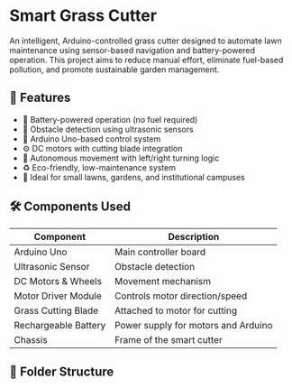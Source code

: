 # Smart Grass Cutter

An intelligent, Arduino-controlled grass cutter designed to automate lawn maintenance using sensor-based navigation and battery-powered operation. This project aims to reduce manual effort, eliminate fuel-based pollution, and promote sustainable garden management.

## 🚀 Features

- 🔋 Battery-powered operation (no fuel required)
- 🤖 Obstacle detection using ultrasonic sensors
- 🧠 Arduino Uno-based control system
- ⚙️ DC motors with cutting blade integration
- 📐 Autonomous movement with left/right turning logic
- ♻️ Eco-friendly, low-maintenance system
- 🏡 Ideal for small lawns, gardens, and institutional campuses

## 🛠️ Components Used

| Component             | Description                           |
|-----------------------|---------------------------------------|
| Arduino Uno           | Main controller board                 |
| Ultrasonic Sensor     | Obstacle detection                    |
| DC Motors & Wheels    | Movement mechanism                    |
| Motor Driver Module   | Controls motor direction/speed        |
| Grass Cutting Blade   | Attached to motor for cutting         |
| Rechargeable Battery  | Power supply for motors and Arduino   |
| Chassis               | Frame of the smart cutter             |

## 📁 Folder Structure

